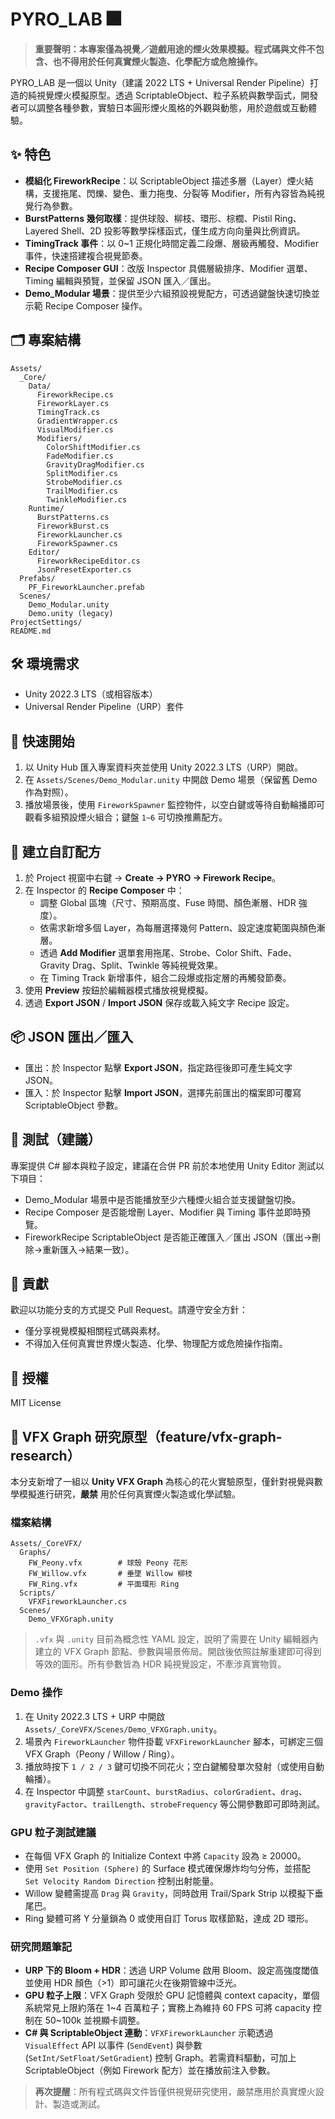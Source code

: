 # PYRO_LAB 🎆

> **重要聲明：本專案僅為視覺／遊戲用途的煙火效果模擬。程式碼與文件不包含、也不得用於任何真實煙火製造、化學配方或危險操作。**

PYRO_LAB 是一個以 Unity（建議 2022 LTS + Universal Render Pipeline）打造的純視覺煙火模擬原型。透過 ScriptableObject、粒子系統與數學函式，開發者可以調整各種參數，實驗日本圓形煙火風格的外觀與動態，用於遊戲或互動體驗。

## ✨ 特色
- **模組化 FireworkRecipe**：以 ScriptableObject 描述多層（Layer）煙火結構，支援拖尾、閃爍、變色、重力拖曳、分裂等 Modifier，所有內容皆為純視覺行為參數。
- **BurstPatterns 幾何取樣**：提供球殼、柳枝、環形、棕櫚、Pistil Ring、Layered Shell、2D 投影等數學採樣函式，僅生成方向向量與比例資訊。
- **TimingTrack 事件**：以 0~1 正規化時間定義二段爆、層級再觸發、Modifier 事件，快速搭建複合視覺節奏。
- **Recipe Composer GUI**：改版 Inspector 具備層級排序、Modifier 選單、Timing 編輯與預覽，並保留 JSON 匯入／匯出。
- **Demo_Modular 場景**：提供至少六組預設視覺配方，可透過鍵盤快速切換並示範 Recipe Composer 操作。

## 🗂 專案結構
```
Assets/
  _Core/
    Data/
      FireworkRecipe.cs
      FireworkLayer.cs
      TimingTrack.cs
      GradientWrapper.cs
      VisualModifier.cs
      Modifiers/
        ColorShiftModifier.cs
        FadeModifier.cs
        GravityDragModifier.cs
        SplitModifier.cs
        StrobeModifier.cs
        TrailModifier.cs
        TwinkleModifier.cs
    Runtime/
      BurstPatterns.cs
      FireworkBurst.cs
      FireworkLauncher.cs
      FireworkSpawner.cs
    Editor/
      FireworkRecipeEditor.cs
      JsonPresetExporter.cs
  Prefabs/
    PF_FireworkLauncher.prefab
  Scenes/
    Demo_Modular.unity
    Demo.unity (legacy)
ProjectSettings/
README.md
```

## 🛠 環境需求
- Unity 2022.3 LTS（或相容版本）
- Universal Render Pipeline（URP）套件

## 🚀 快速開始
1. 以 Unity Hub 匯入專案資料夾並使用 Unity 2022.3 LTS（URP）開啟。
2. 在 `Assets/Scenes/Demo_Modular.unity` 中開啟 Demo 場景（保留舊 Demo 作為對照）。
3. 播放場景後，使用 `FireworkSpawner` 監控物件，以空白鍵或等待自動輪播即可觀看多組預設煙火組合；鍵盤 `1~6` 可切換推薦配方。

## 🎨 建立自訂配方
1. 於 Project 視窗中右鍵 → **Create → PYRO → Firework Recipe**。
2. 在 Inspector 的 **Recipe Composer** 中：
   - 調整 Global 區塊（尺寸、預期高度、Fuse 時間、顏色漸層、HDR 強度）。
   - 依需求新增多個 Layer，為每層選擇幾何 Pattern、設定速度範圍與顏色漸層。
   - 透過 **Add Modifier** 選單套用拖尾、Strobe、Color Shift、Fade、Gravity Drag、Split、Twinkle 等純視覺效果。
   - 在 Timing Track 新增事件，組合二段爆或指定層的再觸發節奏。
3. 使用 **Preview** 按鈕於編輯器模式播放視覺模擬。
4. 透過 **Export JSON** / **Import JSON** 保存或載入純文字 Recipe 設定。

## 📦 JSON 匯出／匯入
- 匯出：於 Inspector 點擊 **Export JSON**，指定路徑後即可產生純文字 JSON。
- 匯入：於 Inspector 點擊 **Import JSON**，選擇先前匯出的檔案即可覆寫 ScriptableObject 參數。

## 🧪 測試（建議）
專案提供 C# 腳本與粒子設定，建議在合併 PR 前於本地使用 Unity Editor 測試以下項目：
- Demo_Modular 場景中是否能播放至少六種煙火組合並支援鍵盤切換。
- Recipe Composer 是否能增刪 Layer、Modifier 與 Timing 事件並即時預覽。
- FireworkRecipe ScriptableObject 是否能正確匯入／匯出 JSON（匯出→刪除→重新匯入→結果一致）。

## 🤝 貢獻
歡迎以功能分支的方式提交 Pull Request。請遵守安全方針：
- 僅分享視覺模擬相關程式碼與素材。
- 不得加入任何真實世界煙火製造、化學、物理配方或危險操作指南。

## 📄 授權
MIT License

## 🔬 VFX Graph 研究原型（feature/vfx-graph-research）
本分支新增了一組以 **Unity VFX Graph** 為核心的花火實驗原型，僅針對視覺與數學模擬進行研究，**嚴禁** 用於任何真實煙火製造或化學試驗。

### 檔案結構
```
Assets/_CoreVFX/
  Graphs/
    FW_Peony.vfx        # 球殼 Peony 花形
    FW_Willow.vfx       # 垂墜 Willow 柳枝
    FW_Ring.vfx         # 平面環形 Ring
  Scripts/
    VFXFireworkLauncher.cs
  Scenes/
    Demo_VFXGraph.unity
```

> `.vfx` 與 `.unity` 目前為概念性 YAML 設定，說明了需要在 Unity 編輯器內建立的 VFX Graph 節點、參數與場景佈局。開啟後依照註解重建即可得到等效的圖形。所有參數皆為 HDR 純視覺設定，不牽涉真實物質。

### Demo 操作
1. 在 Unity 2022.3 LTS + URP 中開啟 `Assets/_CoreVFX/Scenes/Demo_VFXGraph.unity`。
2. 場景內 `FireworkLauncher` 物件掛載 `VFXFireworkLauncher` 腳本，可綁定三個 VFX Graph（Peony / Willow / Ring）。
3. 播放時按下 `1 / 2 / 3` 鍵可切換不同花火；空白鍵觸發單次發射（或使用自動輪播）。
4. 在 Inspector 中調整 `starCount`、`burstRadius`、`colorGradient`、`drag`、`gravityFactor`、`trailLength`、`strobeFrequency` 等公開參數即可即時測試。

### GPU 粒子測試建議
- 在每個 VFX Graph 的 Initialize Context 中將 `Capacity` 設為 ≥ 20000。
- 使用 `Set Position (Sphere)` 的 Surface 模式確保爆炸均勻分佈，並搭配 `Set Velocity Random Direction` 控制出射能量。
- Willow 變體需提高 `Drag` 與 `Gravity`，同時啟用 Trail/Spark Strip 以模擬下垂尾巴。
- Ring 變體可將 Y 分量鎖為 0 或使用自訂 Torus 取樣節點，達成 2D 環形。

### 研究問題筆記
- **URP 下的 Bloom + HDR**：透過 URP Volume 啟用 Bloom、設定高強度閾值並使用 HDR 顏色（>1）即可讓花火在後期管線中泛光。
- **GPU 粒子上限**：VFX Graph 受限於 GPU 記憶體與 context capacity，單個系統常見上限約落在 1~4 百萬粒子；實務上為維持 60 FPS 可將 capacity 控制在 50~100k 並視顯卡調整。
- **C# 與 ScriptableObject 連動**：`VFXFireworkLauncher` 示範透過 `VisualEffect` API 以事件 (`SendEvent`) 與參數 (`SetInt/SetFloat/SetGradient`) 控制 Graph。若需資料驅動，可加上 ScriptableObject（例如 Firework 配方）並在播放前注入參數。

> **再次提醒**：所有程式碼與文件皆僅供視覺研究使用，嚴禁應用於真實煙火設計、製造或測試。
